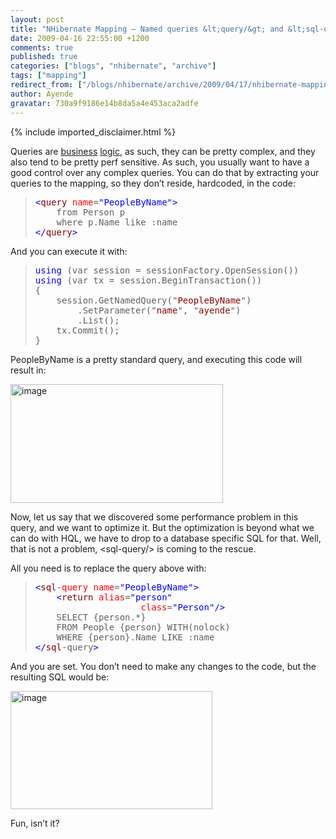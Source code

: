 ```yaml
---
layout: post
title: "NHibernate Mapping – Named queries &lt;query/&gt; and &lt;sql-query/&gt;"
date: 2009-04-16 22:55:00 +1200
comments: true
published: true
categories: ["blogs", "nhibernate", "archive"]
tags: ["mapping"]
redirect_from: ["/blogs/nhibernate/archive/2009/04/17/nhibernate-mapping-named-queries-lt-query-gt-and-lt-sql-query-gt.aspx"]
author: Ayende
gravatar: 730a9f9186e14b8da5a4e453aca2adfe
---
```

{% include imported_disclaimer.html %}
<p>Queries are <a href="http://ayende.com/Blog/archive/2007/03/09/Querying-is-a-business-concern.aspx">business</a> <a href="http://ayende.com/Blog/archive/2007/03/12/Querying-Is-A-Business-Concern-Sample.aspx">logic</a>, as such, they can be pretty complex, and they also tend to be pretty perf sensitive. As such, you usually want to have a good control over any complex queries. You can do that by extracting your queries to the mapping, so they don’t reside, hardcoded, in the code:</p>  <blockquote>   <pre><span style="color: #0000ff">&lt;</span><span style="color: #800000">query</span> <span style="color: #ff0000">name</span>=<span style="color: #0000ff">&quot;PeopleByName&quot;</span><span style="color: #0000ff">&gt;</span>
	from Person p
	where p.Name like :name
<span style="color: #0000ff">&lt;/</span><span style="color: #800000">query</span><span style="color: #0000ff">&gt;</span></pre>
</blockquote>

<p>And you can execute it with:</p>

<blockquote>
  <pre><span style="color: #0000ff">using</span> (var session = sessionFactory.OpenSession())
<span style="color: #0000ff">using</span> (var tx = session.BeginTransaction())
{
	session.GetNamedQuery(&quot;<span style="color: #8b0000">PeopleByName</span>&quot;)
		.SetParameter(&quot;<span style="color: #8b0000">name</span>&quot;, &quot;<span style="color: #8b0000">ayende</span>&quot;)
		.List();
	tx.Commit();
}</pre>
</blockquote>

<p>PeopleByName is a pretty standard query, and executing this code will result in:</p>

<p><a href="http://nhforge.org/cfs-file.ashx/__key/CommunityServer.Blogs.Components.WeblogFiles/nhibernate/image_5F00_736FFE74.png"><img title="image" style="border-right: 0px; border-top: 0px; display: inline; border-left: 0px; border-bottom: 0px" height="190" alt="image" src="http://nhforge.org/cfs-file.ashx/__key/CommunityServer.Blogs.Components.WeblogFiles/nhibernate/image_5F00_thumb_5F00_31494399.png" width="340" border="0" /></a> </p>

<p>Now, let us say that we discovered some performance problem in this query, and we want to optimize it. But the optimization is beyond what we can do with HQL, we have to drop to a database specific SQL for that. Well, that is not a problem, &lt;sql-query/&gt; is coming to the rescue.</p>

<p>All you need is to replace the query above with:</p>

<blockquote>
  <pre><span style="color: #0000ff">&lt;</span><span style="color: #800000">sql</span>-<span style="color: #ff0000">query</span> <span style="color: #ff0000">name</span>=<span style="color: #0000ff">&quot;PeopleByName&quot;</span><span style="color: #0000ff">&gt;</span>
	<span style="color: #0000ff">&lt;</span><span style="color: #800000">return</span> <span style="color: #ff0000">alias</span>=<span style="color: #0000ff">&quot;person&quot;</span>
					<span style="color: #ff0000">class</span>=<span style="color: #0000ff">&quot;Person&quot;</span><span style="color: #0000ff">/&gt;</span>
	SELECT {person.*}
	FROM People {person} WITH(nolock)
	WHERE {person}.Name LIKE :name
<span style="color: #0000ff">&lt;/</span><span style="color: #800000">sql</span>-query<span style="color: #0000ff">&gt;</span></pre>
</blockquote>

<p>And you are set. You don’t need to make any changes to the code, but the resulting SQL would be:</p>

<p><a href="http://nhforge.org/cfs-file.ashx/__key/CommunityServer.Blogs.Components.WeblogFiles/nhibernate/image_5F00_13FB9DE2.png"><img title="image" style="border-right: 0px; border-top: 0px; display: inline; border-left: 0px; border-bottom: 0px" height="189" alt="image" src="http://nhforge.org/cfs-file.ashx/__key/CommunityServer.Blogs.Components.WeblogFiles/nhibernate/image_5F00_thumb_5F00_72377763.png" width="323" border="0" /></a> </p>

<p>Fun, isn’t it?</p>
